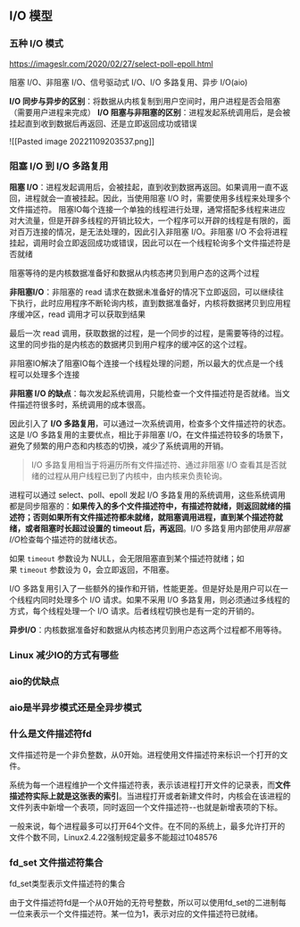 ## I/O 模型
### 五种 I/O 模式

https://imageslr.com/2020/02/27/select-poll-epoll.html

阻塞 I/O、非阻塞 I/O、信号驱动式 I/O、I/O 多路复用、异步 I/O(aio)

**I/O 同步与异步的区别**：将数据从内核复制到用户空间时，用户进程是否会阻塞（需要用户进程来完成）
**I/O 阻塞与非阻塞的区别**：进程发起系统调用后，是会被挂起直到收到数据后再返回、还是立即返回成功或错误

![[Pasted image 20221109203537.png]]

### 阻塞 I/O 到 I/O 多路复用

**阻塞 I/O**：进程发起调用后，会被挂起，直到收到数据再返回。如果调用一直不返回，进程就会一直被挂起。因此，当使用阻塞 I/O 时，需要使用多线程来处理多个文件描述符。
阻塞IO每个连接一个单独的线程进行处理，通常搭配多线程来进应对大流量，但是开辟多线程的开销比较大，一个程序可以开辟的线程是有限的，面对百万连接的情况，是无法处理的，因此引入非阻塞 I/O。非阻塞 I/O 不会将进程挂起，调用时会立即返回成功或错误，因此可以在一个线程轮询多个文件描述符是否就绪

阻塞等待的是内核数据准备好和数据从内核态拷贝到用户态的这两个过程

**非阻塞I/O**：非阻塞的 read 请求在数据未准备好的情况下立即返回，可以继续往下执行，此时应用程序不断轮询内核，直到数据准备好，内核将数据拷贝到应用程序缓冲区，read 调用才可以获取到结果

最后一次 read 调用，获取数据的过程，是一个同步的过程，是需要等待的过程。这里的同步指的是内核态的数据拷贝到用户程序的缓冲区的这个过程。

非阻塞IO解决了阻塞IO每个连接一个线程处理的问题，所以最大的优点是一个线程可以处理多个连接

**非阻塞 I/O 的缺点**：每次发起系统调用，只能检查一个文件描述符是否就绪。当文件描述符很多时，系统调用的成本很高。

因此引入了 **I/O 多路复用**，可以通过一次系统调用，检查多个文件描述符的状态。这是 I/O 多路复用的主要优点，相比于非阻塞 I/O，在文件描述符较多的场景下，避免了频繁的用户态和内核态的切换，减少了系统调用的开销。

> I/O 多路复用相当于将遍历所有文件描述符、通过非阻塞 I/O 查看其是否就绪的过程从用户线程已到了内核中，由内核来负责轮询。

进程可以通过 select、poll、epoll 发起 I/O 多路复用的系统调用，这些系统调用都是同步阻塞的：**如果传入的多个文件描述符中，有描述符就绪，则返回就绪的描述符；否则如果所有文件描述符都未就绪，就阻塞调用进程，直到某个描述符就绪，或者阻塞时长超过设置的 timeout 后，再返回**。I/O 多路复用内部使用*非阻塞 I/O*检查每个描述符的就绪状态。

如果 `timeout` 参数设为 NULL，会无限阻塞直到某个描述符就绪；如果 `timeout` 参数设为 0，会立即返回，不阻塞。

I/O 多路复用引入了一些额外的操作和开销，性能更差。但是好处是用户可以在一个线程内同时处理多个 I/O 请求。如果不采用 I/O 多路复用，则必须通过多线程的方式，每个线程处理一个 I/O 请求。后者线程切换也是有一定的开销的。

**异步I/O**：内核数据准备好和数据从内核态拷贝到用户态这两个过程都不用等待。

### Linux 减少IO的方式有哪些

### aio的优缺点

### aio是半异步模式还是全异步模式

### 什么是文件描述符fd

文件描述符是一个非负整数，从0开始。进程使用文件描述符来标识一个打开的文件。

系统为每一个进程维护一个文件描述符表，表示该进程打开文件的记录表，而**文件描述符实际上就是这张表的索引**。当进程打开或者新建文件时，内核会在该进程的文件列表中新增一个表项，同时返回一个文件描述符--也就是新增表项的下标。

一般来说，每个进程最多可以打开64个文件。在不同的系统上，最多允许打开的文件个数不同，Linux2.4.22强制规定最多不能超过1048576

### fd_set 文件描述符集合

fd_set类型表示文件描述符的集合

由于文件描述符fd是一个从0开始的无符号整数，所以可以使用fd_set的二进制每一位来表示一个文件描述符。某一位为1，表示对应的文件描述符已就绪。


